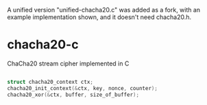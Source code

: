 A unified version "unified-chacha20.c" was added as a fork, with an example implementation shown, and it doesn't need chacha20.h.

# chacha20-c
ChaCha20 stream cipher implemented in C

```c

struct chacha20_context ctx;
chacha20_init_context(&ctx, key, nonce, counter);
chacha20_xor(&ctx, buffer, size_of_buffer);

```

